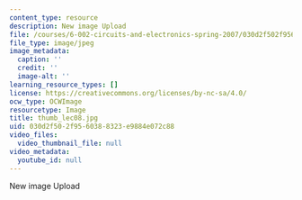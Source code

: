 ```yaml
---
content_type: resource
description: New image Upload
file: /courses/6-002-circuits-and-electronics-spring-2007/030d2f502f9560388323e9884e072c88_thumb_lec08.jpg
file_type: image/jpeg
image_metadata:
  caption: ''
  credit: ''
  image-alt: ''
learning_resource_types: []
license: https://creativecommons.org/licenses/by-nc-sa/4.0/
ocw_type: OCWImage
resourcetype: Image
title: thumb_lec08.jpg
uid: 030d2f50-2f95-6038-8323-e9884e072c88
video_files:
  video_thumbnail_file: null
video_metadata:
  youtube_id: null
---
```

New image Upload